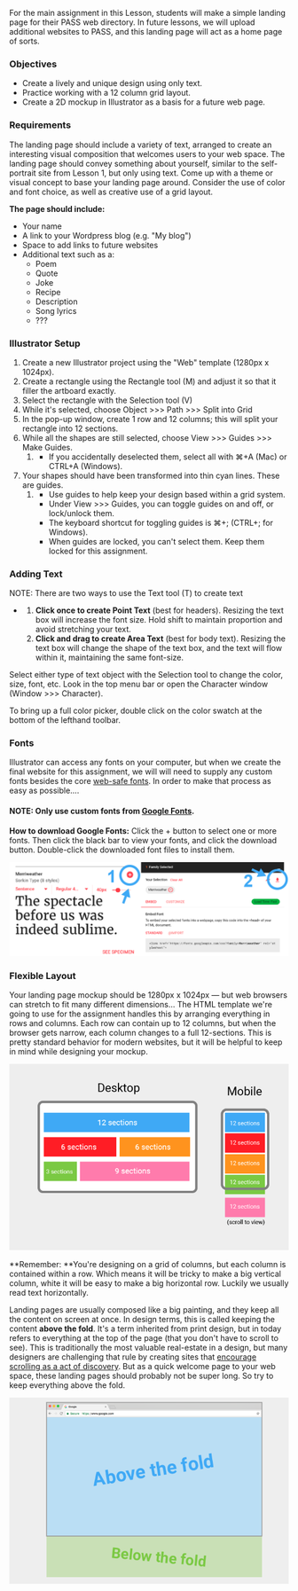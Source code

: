 For the main assignment in this Lesson, students will make a simple landing page for their PASS web directory. In future lessons, we will upload additional websites to PASS, and this landing page will act as a home page of sorts. 

### Objectives

* Create a lively and unique design using only text.
* Practice working with a 12 column grid layout.
* Create a 2D mockup in Illustrator as a basis for a future web page.

### Requirements

The landing page should include a variety of text, arranged to create an interesting visual composition that welcomes users to your web space. The landing page should convey something about yourself, similar to the self-portrait site from Lesson 1, but only using text. Come up with a theme or visual concept to base your landing page around. Consider the use of color and font choice, as well as creative use of a grid layout.

**The page should include:**

* Your name
* A link to your Wordpress blog \(e.g. "My blog"\)
* Space to add links to future websites
* Additional text such as a:
  * Poem
  * Quote
  * Joke
  * Recipe
  * Description
  * Song lyrics
  * ???

### Illustrator Setup

1. Create a new Illustrator project using the "Web" template \(1280px x 1024px\). 
2. Create a rectangle using the Rectangle tool \(M\) and adjust it so that it filler the artboard exactly. 
3. Select the rectangle with the Selection tool \(V\)
4. While it's selected, choose Object &gt;&gt;&gt; Path &gt;&gt;&gt; Split into Grid
5. In the pop-up window, create 1 row and 12 columns; this will split your rectangle into 12 sections.
6. While all the shapes are still selected, choose View &gt;&gt;&gt; Guides &gt;&gt;&gt; Make Guides. 
   1. * If you accidentally deselected them, select all with ⌘+A \(Mac\) or CTRL+A \(Windows\). 
7. Your shapes should have been transformed into thin cyan lines. These are guides. 
   1. * Use guides to help keep your design based within a grid system.
      * Under View &gt;&gt;&gt; Guides, you can toggle guides on and off, or lock/unlock them.
      * The keyboard shortcut for toggling guides is ⌘+; \(CTRL+; for Windows\).
      * When guides are locked, you can't select them. Keep them locked for this assignment. 

### Adding Text

NOTE: There are two ways to use the Text tool \(T\) to create text

* 1. **Click once to create Point Text** \(best for headers\). Resizing the text box will increase the font size. Hold shift to maintain proportion and avoid stretching your text. 
  2. **Click and drag to create Area Text** \(best for body text\). Resizing the text box will change the shape of the text box, and the text will flow within it, maintaining the same font-size. 

Select either type of text object with the Selection tool to change the color, size, font, etc. Look in the top menu bar or open the Character window \(Window &gt;&gt;&gt; Character\). 

To bring up a full color picker, double click on the color swatch at the bottom of the lefthand toolbar. 

### Fonts

Illustrator can access any fonts on your computer, but when we create the final website for this assignment, we will will need to supply any custom fonts besides the core [web-safe fonts](https://www.w3schools.com/cssref/css_websafe_fonts.asp). In order to make that process as easy as possible....

#### NOTE: Only use custom fonts from [Google Fonts](https://fonts.google.com).

**How to download Google Fonts:** Click the + button to select one or more fonts. Then click the black bar to view your fonts, and click the download button. Double-click the downloaded font files to install them. 

![](/unit-1/lesson-2/google-font-dl.png) 

### Flexible Layout

Your landing page mockup should be 1280px x 1024px — but web browsers can stretch to fit many different dimensions... The HTML template we're going to use for the assignment handles this by arranging everything in rows and columns. Each row can contain up to 12 columns, but when the browser gets narrow, each column changes to a full 12-sections. This is pretty standard behavior for modern websites, but it will be helpful to keep in mind while designing your mockup. 

![](/unit-1/lesson-2/responsive-grid.png)

**Remember: **You're designing on a grid of columns, but each column is contained within a row. Which means it will be tricky to make a big vertical column, white it will be easy to make a big horizontal row. Luckily we usually read text horizontally. 

Landing pages are usually composed like a big painting, and they keep all the content on screen at once. In design terms, this is called keeping the content **above the fold**. It's a term inherited from print design, but in today refers to everything at the top of the page \(that you don't have to scroll to see\). This is traditionally the most valuable real-estate in a design, but many designers are challenging that rule by creating sites that [encourage scrolling as a act of discovery](http://iampaddy.com/lifebelow600/). But as a quick welcome page to your web space, these landing pages should probably not  be super long. So try to keep everything above the fold. 

![](/unit-1/lesson-2/fold-demo.png)







